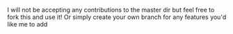 I will not be accepting any contributions to the master dir but feel free to fork this and use it! 
Or simply create your own branch for any features you'd like me to add
